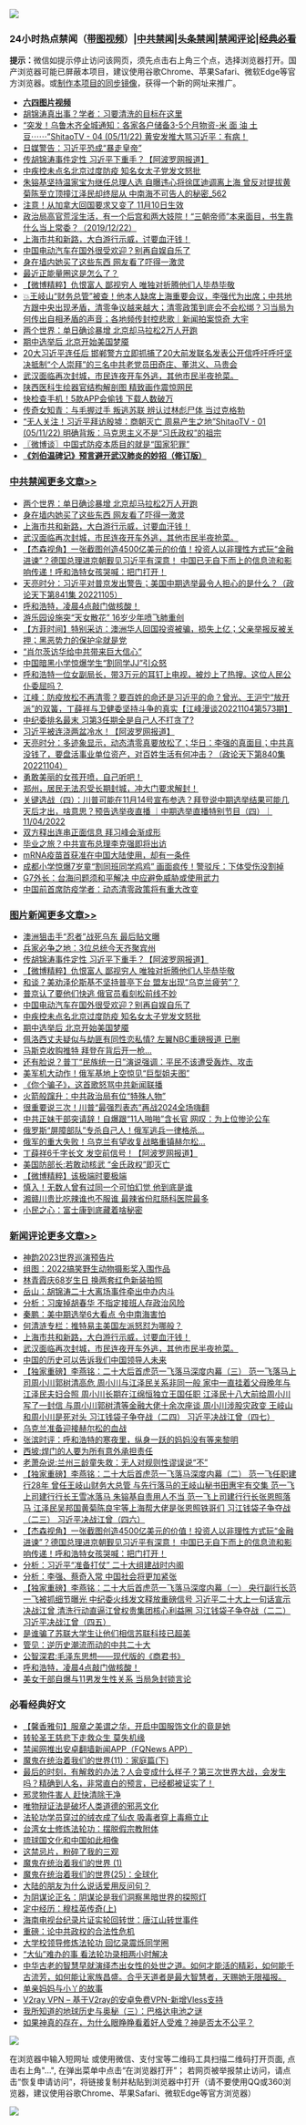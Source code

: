 ![](https://raw.githubusercontent.com/jsvpn/jsproxy/dev/64photo/fqnews-qr.jpg)

<div id="tt">
<h3>24小时热点禁闻（<a href="https://aaa.v2dns.tk/?QAjUl=BgRp5UNKRn&T5Vk=fPVH&Q59Ab=WxGE" target="_blank">带图视频</a>）|<a href="#%E4%B8%AD%E5%85%B1%E7%A6%81%E9%97%BB%E6%9B%B4%E5%A4%9A%E6%96%87%E7%AB%A0">中共禁闻</a>|<a href="#%E5%9B%BE%E7%89%87%E6%96%B0%E9%97%BB%E6%9B%B4%E5%A4%9A%E6%96%87%E7%AB%A0">头条禁闻</a>|<a href="#%E6%96%B0%E9%97%BB%E8%AF%84%E8%AE%BA%E6%9B%B4%E5%A4%9A%E6%96%87%E7%AB%A0">禁闻评论|<a href="#%E5%BF%85%E7%9C%8B%E7%BB%8F%E5%85%B8%E5%A5%BD%E6%96%87">经典必看</a></h3>
<div><b>提示：</b>微信如提示停止访问该网页，须先点击右上角三个点，选择浏览器打开。国产浏览器可能已屏蔽本项目，建议使用谷歌Chrome、苹果Safari、微软Edge等官方浏览器。或<a href="%E5%88%B6%E4%BD%9Cgit%E7%A6%81%E9%97%BB%E9%95%9C%E5%83%8F.md">制作本项目的同步镜像</a>，获得一个新的网址来推广。</div>
<ul>
<li><b><a href="http://d2.v2rss.gq/64.mp4" target="_blank">六四图片视频</a></b></li>
<li><a href="/baitai/20221106/1807257.md">胡锦涛真出事？学者：习要清洗的目标在这里</a></li>
<li><a href="/sohnews/20221106/1807249.md">“突发！乌鲁木齐全城通知：各家各户储备3-5个月物资-米 面 油 土豆⋯⋯”ShitaoTV - 04 (05/11/22) 黄安发推大骂习近平：有病！</a></li>
<li><a href="/cnnews/20221106/1807268.md">日媒警告：习近平恐成“暴走皇帝”</a></li>
<li><a href="/topimagenews/20221106/1807442.md">传胡锦涛事件定性 习近平下重手？【阿波罗网报道】</a></li>
<li><a href="/topimagenews/20221106/1807254.md">中疾控未点名北京过度防疫 知名女太子党发文怒批</a></li>
<li><a href="/comments/20221106/1807306.md">朱镕基坚持温家宝为继任总理人选 自曝违心将徐匡迪调离上海 曾反对提拔黄菊陈至立顶撞江泽民却终屈从 中南海不可告人的秘密_562</a></li>
<li><a href="/lifebaike/20221106/1807245.md">注意！从加拿大回国要求又变了 11月10日生效</a></li>
<li><a href="/sohnews/20221106/1807344.md">政治局高官荒淫生活，有一个后宫和两大妓院！“三朝帝师”本来面目，书生靠什么当上常委？（2019/12/22）</a></li>
<li><a href="/comments/20221106/1807429.md">上海市共和新路，大白游行示威，讨要血汗钱！</a></li>
<li><a href="/topimagenews/20221106/1807273.md">中国电动汽车在国外很受欢迎？别再自娱自乐了</a></li>
<li><a href="/cbnews/20221106/1807443.md">身在墙内她买了这些东西 网友看了吓得一激灵</a></li>
<li><a href="/cnnews/20221106/1807240.md">最近正能量圈这是怎么了？</a></li>
<li><a href="/topimagenews/20221106/1807383.md">【微博精粹】仇恨富人 鄙视穷人 唯独对折腾他们人毕恭毕敬</a></li>
<li><a href="/sohnews/20221106/1807475.md">💥王岐山“财务总管”被查！他本人缺席上海重要会议，李强代为出席；中共地方跟中央出现矛盾，清零争议越来越大；清零政策到底会不会松绑？习当局为何传出自相矛盾的声音；各地频传封控悲歌｜新闻拍案惊奇 大宇</a></li>
<li><a href="/cbnews/20221106/1807449.md">两个世界：单日确诊暴增 北京却马拉松2万人开跑</a></li>
<li><a href="/topimagenews/20221106/1807241.md">期中选举后 北京开始美国梦魇</a></li>
<li><a href="/weiquan/20221106/1807521.md">20大习近平连任后 邯郸警方立即抓捕了20大前发联名发表公开信呼吁呼吁坚决抵制&#8220;个人崇拜&#8221;的三名中共老党员田奇庄&#12289;董洪义&#12289;马贵会</a></li>
<li><a href="/comments/20221106/1807420.md">武汉面临再次封城，市民连夜开车外逃，其他市民半夜抢菜。</a></li>
<li><a href="/cnnews/20221106/1807259.md">陕西医科生绘器官结构解剖图 精致画作震惊网民</a></li>
<li><a href="/cnnews/20221106/1807239.md">快检查手机！5款APP会偷钱 下载人数破万</a></li>
<li><a href="/cnnews/20221106/1807403.md">传奇女知青：与毛握过手 叛逃苏联 辨认过林彪尸体 当过克格勃</a></li>
<li><a href="/sohnews/20221106/1807228.md">“无人关注！习近平拜访殷墟：商朝灭亡 周易产生之地”ShitaoTV - 01 (05/11/22) 明确背叛：马克思主义不是“习氏政权”的祖宗</a></li>
<li><a href="/ssgc/20221106/1807342.md">〖微博谈〗中国式防疫本质目的就是“国家犯罪”</a></li>
<li><b><a href="/comments/20200207/1272816.md" target="_blank">《刘伯温碑记》预言避开武汉肺炎的妙招（修订版）</a></b></li>
</ul>
</div>

<div class="catlist">
<h3><a href="/cbnews/" target="_blank">中共禁闻</a><span><a href="/cbnews/" target="_blank" rel="nofollow">更多文章>></a></span></h3>
<ul>
<li><a href="/cbnews/20221106/1807449.md" target="_blank">两个世界：单日确诊暴增 北京却马拉松2万人开跑</a></li>
<li><a href="/cbnews/20221106/1807443.md" target="_blank">身在墙内她买了这些东西 网友看了吓得一激灵</a></li>
<li><a href="/comments/20221106/1807429.md" target="_blank">上海市共和新路，大白游行示威，讨要血汗钱！</a></li>
<li><a href="/comments/20221106/1807420.md" target="_blank">武汉面临再次封城，市民连夜开车外逃，其他市民半夜抢菜。</a></li>
<li><a href="/comments/20221106/1807393.md" target="_blank">【杰森视角】一张截图创造4500亿美元的价值！投资人以非理性方式玩“金融进谏”？德国总理进京朝觐见习近平有深意！ 中国已无自下而上的信息流和影响传递！呼和浩特女孩哭喊：把门打开！</a></li>
<li><a href="/cbnews/20221106/1807382.md" target="_blank">天亮时分：习近平对普京发出警告；美国中期选举最令人担心的是什么？（政论天下第841集 20221105）</a></li>
<li><a href="/comments/20221106/1807343.md" target="_blank">呼和浩特，凌晨4点敲门做核酸！</a></li>
<li><a href="/cbnews/20221106/1807308.md" target="_blank">游乐园设施突“天女散花” 16岁少年喷飞肺重创</a></li>
<li><a href="/comments/20221106/1807256.md" target="_blank">【方菲时间】特别采访：澳洲华人回国投资被骗，损失上亿；父亲举报反被关押；黑恶势力的保护伞就是党</a></li>
<li><a href="/cbnews/20221106/1807243.md" target="_blank">“肖尔茨访华给中共带来巨大信心”</a></li>
<li><a href="/cbnews/20221106/1807242.md" target="_blank">中国暗黑小学惊爆学生“割同学JJ”引众怒</a></li>
<li><a href="/comments/20221106/1807234.md" target="_blank">呼和浩特一位女副局长，带3万元的耳钉上电视，被炒上了热搜。这位人民公仆委屈吗？</a></li>
<li><a href="/cbnews/20221105/1807095.md" target="_blank">江峰：防疫放松不再清零？要百姓的命还是习近平的命？曾光、王沪宁“放开派”的双簧，丁薛祥与卫健委坚持斗争的真实【江峰漫谈20221104第573期】</a></li>
<li><a href="/cbnews/20221105/1807089.md" target="_blank">中纪委排名最末 习第3任期全是自己人不打贪了?</a></li>
<li><a href="/cbnews/20221105/1807044.md" target="_blank">习近平被连浇两盆冷水！【阿波罗网报道】</a></li>
<li><a href="/cbnews/20221105/1807031.md" target="_blank">天亮时分：多迹象显示，动态清零真要放松了；华日：李强的真面目；中共真没钱了，要盘活事业单位资产，对百姓生活有何冲击？（政论天下第840集 20221104）</a></li>
<li><a href="/comments/20221105/1807005.md" target="_blank">勇敢美丽的女孩开喷，自己听吧！</a></li>
<li><a href="/comments/20221105/1806977.md" target="_blank">郑州，居民无法忍受长期封城，冲大门要求解封！</a></li>
<li><a href="/comments/20221105/1806927.md" target="_blank">关键选战（四）：川普可能在11月14号宣布参选？拜登说中期选举结果可能几天后才出，啥意思？预告选举夜直播 ｜中期选举直播特别节目（四）｜ 11/04/2022</a></li>
<li><a href="/cbnews/20221105/1806830.md" target="_blank">双方释出连串正面信息 拜习峰会渐成形</a></li>
<li><a href="/cbnews/20221105/1806829.md" target="_blank">毕业之旅？中共宣布总理李克强即将出访</a></li>
<li><a href="/cbnews/20221105/1806828.md" target="_blank">mRNA疫苗首获准在中国大陆使用，却有一条件</a></li>
<li><a href="/cbnews/20221105/1806827.md" target="_blank">成都小学惊爆7岁童“割同班同学鸡鸡” 画面疯传！警驳斥：下体受伤没割掉</a></li>
<li><a href="/cbnews/20221105/1806809.md" target="_blank">G7外长：台海问题须和平解决 中应避免威胁或使用武力</a></li>
<li><a href="/cbnews/20221105/1806808.md" target="_blank">中国前首席防疫学者：动态清零政策将有重大改变</a></li>

</ul>
</div>
<div class="catlist">
<h3><a href="/topimagenews/" target="_blank">图片新闻</a><span><a href="/topimagenews/" target="_blank" rel="nofollow">更多文章>></a></span></h3>
<ul>
<li><a href="/topimagenews/20221106/1807448.md" target="_blank">澳洲狙击手“忍者”战死乌东 最后贴文曝</a></li>
<li><a href="/topimagenews/20221106/1807447.md" target="_blank">兵家必争之地：3位总统今天齐聚宾州</a></li>
<li><a href="/topimagenews/20221106/1807442.md" target="_blank">传胡锦涛事件定性 习近平下重手？【阿波罗网报道】</a></li>
<li><a href="/topimagenews/20221106/1807383.md" target="_blank">【微博精粹】仇恨富人 鄙视穷人 唯独对折腾他们人毕恭毕敬</a></li>
<li><a href="/topimagenews/20221106/1807327.md" target="_blank">和谈？美劝泽伦斯基不坚持普亭下台 盟友出现“乌克兰疲劳”？</a></li>
<li><a href="/topimagenews/20221106/1807283.md" target="_blank">普京认了要他们快逃 俄官员看刻松前线不妙</a></li>
<li><a href="/topimagenews/20221106/1807273.md" target="_blank">中国电动汽车在国外很受欢迎？别再自娱自乐了</a></li>
<li><a href="/topimagenews/20221106/1807254.md" target="_blank">中疾控未点名北京过度防疫 知名女太子党发文怒批</a></li>
<li><a href="/topimagenews/20221106/1807241.md" target="_blank">期中选举后 北京开始美国梦魇</a></li>
<li><a href="/topimagenews/20221105/1807145.md" target="_blank">佩洛西丈夫疑似与劫匪有同性恋私情? 左翼NBC重磅报道 已删</a></li>
<li><a href="/topimagenews/20221105/1807125.md" target="_blank">马斯克收购推特 拜登在背后开一枪…</a></li>
<li><a href="/topimagenews/20221105/1807055.md" target="_blank">还有脸说？普丁“民族统一日”演说强调：平民不该遭受轰炸、攻击</a></li>
<li><a href="/topimagenews/20221105/1807032.md" target="_blank">美军机大动作！俄军基地上空惊见“巨型姐夫图”</a></li>
<li><a href="/topimagenews/20221105/1807016.md" target="_blank">《你个骗子》，这首歌怒骂中共新闻联播</a></li>
<li><a href="/topimagenews/20221105/1806926.md" target="_blank">火箭般蹿升：中共政治局有位“特殊人物”</a></li>
<li><a href="/topimagenews/20221104/1806768.md" target="_blank">很重要说三次！川普“最强烈表态”再战2024全场嗨翻</a></li>
<li><a href="/topimagenews/20221104/1806759.md" target="_blank">中共正妹干部突请辞！自爆跟“11人啪啪”含长官 网叹：为上位惨沦公车</a></li>
<li><a href="/topimagenews/20221104/1806691.md" target="_blank">俄罗斯“屏障部队”专杀自己人！俄军逃兵一律格杀…</a></li>
<li><a href="/topimagenews/20221104/1806639.md" target="_blank">俄军的重大失败！乌克兰有望收复战略重镇赫尔松…</a></li>
<li><a href="/topimagenews/20221104/1806606.md" target="_blank">丁薛祥6千字长文 发空前信号！【阿波罗网报道】</a></li>
<li><a href="/topimagenews/20221104/1806605.md" target="_blank">美国防部长:若敢动核武 “金氏政权”即灭亡</a></li>
<li><a href="/topimagenews/20221104/1806586.md" target="_blank">【微博精粹】该极端时要极端</a></li>
<li><a href="/topimagenews/20221104/1806585.md" target="_blank">慎入！无数人曾有过同一个可怕幻觉 他到底是谁</a></li>
<li><a href="/topimagenews/20221104/1806568.md" target="_blank">湘赣川贵比吃辣谁也不服谁 最辣省份肛肠科医院最多</a></li>
<li><a href="/topimagenews/20221104/1806547.md" target="_blank">小民之心：富士康到底藏着啥秘密</a></li>

</ul>
</div>
<div class="catlist">
<h3><a href="/comments/" target="_blank">新闻评论</a><span><a href="/comments/" target="_blank" rel="nofollow">更多文章>></a></span></h3>
<ul>
<li><a href="/comments/20221106/1807556.md" target="_blank">神韵2023世界巡演预告片</a></li>
<li><a href="/comments/20221106/1807530.md" target="_blank">组图：2022搞笑野生动物摄影奖入围作品</a></li>
<li><a href="/comments/20221106/1807526.md" target="_blank">林青霞庆68岁生日 换两套红色新装拍照</a></li>
<li><a href="/comments/20221106/1807524.md" target="_blank">岳山：胡锦涛二十大离场事件牵出中办内斗</a></li>
<li><a href="/comments/20221106/1807523.md" target="_blank">分析：习废掉胡春华 不指定接班人存政治风险</a></li>
<li><a href="/comments/20221106/1807522.md" target="_blank">秦鹏：美中期选举6大看点 令中南海害怕</a></li>
<li><a href="/comments/20221106/1807444.md" target="_blank">何清涟专栏：推特易主美国左派怒怼为哪般？</a></li>
<li><a href="/comments/20221106/1807429.md" target="_blank">上海市共和新路，大白游行示威，讨要血汗钱！</a></li>
<li><a href="/comments/20221106/1807420.md" target="_blank">武汉面临再次封城，市民连夜开车外逃，其他市民半夜抢菜。</a></li>
<li><a href="/comments/20221106/1807414.md" target="_blank">中国的历史可以告诉我们中国领导人未来</a></li>
<li><a href="/comments/20221106/1807408.md" target="_blank">【独家重磅】李燕铭：二十大后首虎范一飞落马深度内幕（三） 范一飞落马上司周小川郭树清高危 周小川与江泽民关系非同一般 家中一直挂着父母晚年与江泽民夫妇合照 周小川长期在江绵恒独立王国任职 江泽民十八大前给周小川写了一封信 与周小川郭树清等金融大佬十余次座谈 周小川涉股灾政变 王岐山和周小川是死对头 习江钱袋子争夺战（二四） 习近平决战江曾（四七）</a></li>
<li><a href="/comments/20221106/1807405.md" target="_blank">乌克兰准备迎接赫尔松的血战</a></li>
<li><a href="/comments/20221106/1807402.md" target="_blank">张滨时评：呼和浩特的寒夜里，纵身一跃的妈妈没有等来黎明</a></li>
<li><a href="/comments/20221106/1807400.md" target="_blank">西坡:焊门的人要为所有意外承担责任</a></li>
<li><a href="/comments/20221106/1807398.md" target="_blank">老萧杂说:兰州三龄童失救：无人对规则性谬误说“不”</a></li>
<li><a href="/comments/20221106/1807395.md" target="_blank">【独家重磅】李燕铭：二十大后首虎范一飞落马深度内幕（二） 范一飞任职建行28年 曾任王岐山财务大总管 与先行落马的王岐山秘书田惠宇有交集 范一飞上司建行行长王雪冰落马 朱镕基自责用人不当 范一飞上司建行行长张恩照落马 江泽民吴邦国黄菊陈良宇等上海帮大佬是张恩照铁哥们 习江钱袋子争夺战（二三） 习近平决战江曾（四六）</a></li>
<li><a href="/comments/20221106/1807393.md" target="_blank">【杰森视角】一张截图创造4500亿美元的价值！投资人以非理性方式玩“金融进谏”？德国总理进京朝觐见习近平有深意！ 中国已无自下而上的信息流和影响传递！呼和浩特女孩哭喊：把门打开！</a></li>
<li><a href="/comments/20221106/1807379.md" target="_blank">分析：习近平“准备打仗” 二十大组建战时内阁</a></li>
<li><a href="/comments/20221106/1807378.md" target="_blank">分析：李强、蔡奇入常 中国社会将更加紧张</a></li>
<li><a href="/comments/20221106/1807376.md" target="_blank">【独家重磅】李燕铭：二十大后首虎范一飞落马深度内幕（一） 央行副行长范一飞被抓细节曝光 中纪委火线发文释放重磅信号 习近平二十大上一句话宣示决战江曾 清洗行动直逼江曾权贵集团核心利益圈 习江钱袋子争夺战（二二） 习近平决战江曾（四五）</a></li>
<li><a href="/comments/20221106/1807370.md" target="_blank">是谁骗了苏联大学生让他们相信苏联科技已超美</a></li>
<li><a href="/comments/20221106/1807369.md" target="_blank">管见：逆历史潮流而动的中共二十大</a></li>
<li><a href="/comments/20221106/1807368.md" target="_blank">公智深君:毛泽东思想——现代版的《商君书》</a></li>
<li><a href="/comments/20221106/1807343.md" target="_blank">呼和浩特，凌晨4点敲门做核酸！</a></li>
<li><a href="/comments/20221106/1807338.md" target="_blank">美女干部自爆与11男发生性关系 当局急封锁言论</a></li>

</ul>
</div>

<div class="catlist">
<h3>必看经典好文</h3>
<ul>
<li><a href="/bannedvideo/20201203/1441331.md" target="_blank">【馨香雅句】服章之美谓之华，开启中国服饰文化的竟是她</a></li>
<li><a href="/health/20141127/823595.md" target="_blank">转轮圣王慈悲下走救众生 莫失机缘</a></li>
<li><a href="/comments/20200503/1322531.md" target="_blank">禁闻网推出安卓翻墙新闻APP（FQNews APP）</a></li>
<li><a href="/topimagenews/20180530/950691.md" target="_blank">魔鬼在统治着我们的世界(11)：家庭篇(下)</a></li>
<li><a href="/comments/20221021/1800167.md" target="_blank">最后的时刻，有解救的办法？人会变成什么样子？第三次世界大战，会发生吗？精确到人名，非常直白的预言，已经都被证实了！</a></li>
<li><a href="/cbnews/20220508/1730049.md" target="_blank">邪灵物件害人 赶快清除干净</a></li>
<li><a href="/cbnews/20170130/651555.md" target="_blank">唯物辩证法是破坏人类道德的邪恶文化</a></li>
<li><a href="/comments/20210317/1506773.md" target="_blank">法轮功学员穿过的绒衣成了仙衣 吸毒者穿上毒瘾立止</a></li>
<li><a href="/cbnews/20200610/1342772.md" target="_blank">台湾女士修炼法轮功：摆脱假宗教附体</a></li>
<li><a href="/bannedvideo/20220411/1717515.md" target="_blank">琉球国文化和中国如此相像</a></li>
<li><a href="/yule/20210123/1473216.md" target="_blank">这禁忌片，粉碎了我的三观</a></li>
<li><a href="/topimagenews/20180519/944624.md" target="_blank">魔鬼在统治着我们的世界 (1)</a></li>
<li><a href="/comments/20181017/1014654.md" target="_blank">魔鬼在统治着我们的世界(25)：全球化</a></li>
<li><a href="/lifebaike/20200505/1323183.md" target="_blank">大陆的朋友为什么说话爱用反问句？</a></li>
<li><a href="/comments/20201031/1423298.md" target="_blank">为阴谋论正名：阴谋论是我们洞察黑暗世界的探照灯</a></li>
<li><a href="/tculture/xiulian/20151104/467495.md" target="_blank">定中经历：穆桂英传奇(上)</a></li>
<li><a href="/aomi/life/20150328/379826.md" target="_blank">海南电视台纪录片证实轮回转世：唐江山转世事件</a></li>
<li><a href="/comments/20200705/783271.md" target="_blank">重磅：论中共政权的合法性危机</a></li>
<li><a href="/cbnews/20210517/1548104.md" target="_blank">大学校领导修炼法轮功 回忆录震烁同学圈</a></li>
<li><a href="/cbnews/20210428/1535533.md" target="_blank">“大仙”难办的事  看法轮功录相两小时解决</a></li>
<li><a href="/comments/20210420/1529876.md" target="_blank">中华古老的智慧早就演绎杰出女性的处世之道。如何才能活的精彩，如何能千古流芳，如何能让家族昌盛。合乎天道者是最大智慧者，天赐她无限福报。</a></li>
<li><a href="/cbnews/20210518/1548912.md" target="_blank">单亲妈妈与小丫的故事</a></li>
<li><a href="/comments/20210402/1257608.md" target="_blank">V2ray VPN &#8211; 基于V2ray的安卓免费VPN-新增Vless支持</a></li>
<li><a href="/tculture/xiulian/20170726/797589.md" target="_blank">我所知道的地球历史与奥秘（三）：巴格达电池之谜</a></li>
<li><a href="/comments/20200623/1346844.md" target="_blank">如果神真的存在，为什么眼睁睁看着好人受难？神是否太不公平？</a></li>

</ul>
</div>

![](https://raw.githubusercontent.com/jsvpn/jsproxy/dev/64photo/fqnews-qr.jpg)

在浏览器中输入短网址 或使用微信、支付宝等二维码工具扫描二维码打开页面, 点击右上角"...", 在弹出菜单中点击“在浏览器打开”； 若网页被举报禁止访问，请点击“恢复申请访问”，将链接复制并粘贴到浏览器中打开（请不要使用QQ或360浏览器，建议使用谷歌Chrome、苹果Safari、微软Edge等官方浏览器）

![](https://raw.githubusercontent.com/jsvpn/jsproxy/dev/64photo/wx.jpg)